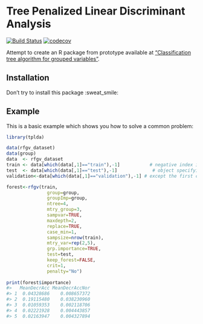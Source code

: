 
<!-- README.md is generated from README.Rmd. Please edit that file -->

# Tree Penalized Linear Discriminant Analysis

[![Build Status](https://travis-ci.org/dtrfgv/dtrfgv.svg?branch=master)](https://travis-ci.org/dtrfgv/dtrfgv)
[![codecov](https://codecov.io/gh/dtrfgv/dtrfgv/branch/master/graph/badge.svg)](https://codecov.io/gh/dtrfgv/dtrfgv)

Attempt to create an R package from prototype available at
[“Classification tree algorithm for grouped
variables”](https://github.com/apoterie/TPLDA).

## Installation

Don’t try to install this package :sweat\_smile:

## Example

This is a basic example which shows you how to solve a common problem:

``` r
library(tplda)

data(rfgv_dataset)
data(group)
data  <- rfgv_dataset 
train <- data[which(data[,1]=="train"),-1]           # negative index into the `data` 
test  <- data[which(data[,1]=="test"),-1]             # object specifying all rows and all columns 
validation<-data[which(data[,1]=="validation"),-1] # except the first column.

forest<-rfgv(train,
               group=group,
               groupImp=group,
               ntree=4,
               mtry_group=3,
               sampvar=TRUE,
               maxdepth=2,
               replace=TRUE,
               case_min=1,
               sampsize=nrow(train),
               mtry_var=rep(2,5),
               grp.importance=TRUE,
               test=test,
               keep_forest=FALSE,
               crit=1,
               penalty="No")
  
print(forest$importance)
#>   MeanDecrAcc MeanDecrAccNor
#> 1  0.04328686    0.008657372
#> 2  0.19115480    0.038230960
#> 3  0.01059353    0.002118706
#> 4  0.02221928    0.004443857
#> 5  0.02163947    0.004327894
```

